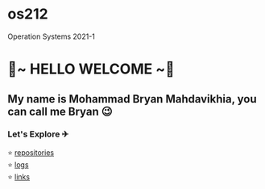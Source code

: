 # os212
Operation Systems 2021-1

# 🤗~ HELLO WELCOME ~🤗
## My name is Mohammad Bryan Mahdavikhia, you can call me Bryan 😉

### Let's Explore ✈
⭐ [repositories](https://github.com/bryanmahdavikhia?tab=repositories)<br>
⭐ [logs](https://bryanmahdavikhia.github.io/os212/TXT/mylog.txt)<br>
⭐ [links](https://bryanmahdavikhia.github.io/os212/LINKS/)
